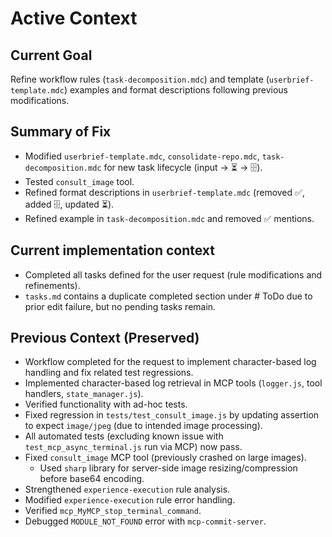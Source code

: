 # Active Context

## Current Goal
Refine workflow rules (`task-decomposition.mdc`) and template (`userbrief-template.mdc`) examples and format descriptions following previous modifications.

## Summary of Fix
- Modified `userbrief-template.mdc`, `consolidate-repo.mdc`, `task-decomposition.mdc` for new task lifecycle (input -> ⏳ -> 🗄️).
- Tested `consult_image` tool.
- Refined format descriptions in `userbrief-template.mdc` (removed ✅, added 🗄️, updated ⏳).
- Refined example in `task-decomposition.mdc` and removed ✅ mentions.

## Current implementation context
- Completed all tasks defined for the user request (rule modifications and refinements).
- `tasks.md` contains a duplicate completed section under # ToDo due to prior edit failure, but no pending tasks remain.

## Previous Context (Preserved)
- Workflow completed for the request to implement character-based log handling and fix related test regressions.
- Implemented character-based log retrieval in MCP tools (`logger.js`, tool handlers, `state_manager.js`).
- Verified functionality with ad-hoc tests.
- Fixed regression in `tests/test_consult_image.js` by updating assertion to expect `image/jpeg` (due to intended image processing).
- All automated tests (excluding known issue with `test_mcp_async_terminal.js` run via MCP) now pass.
- Fixed `consult_image` MCP tool (previously crashed on large images).
    - Used `sharp` library for server-side image resizing/compression before base64 encoding.
- Strengthened `experience-execution` rule analysis.
- Modified `experience-execution` rule error handling.
- Verified `mcp_MyMCP_stop_terminal_command`.
- Debugged `MODULE_NOT_FOUND` error with `mcp-commit-server`.